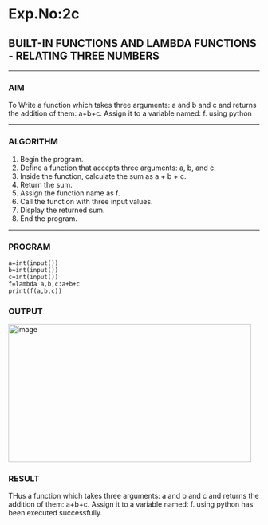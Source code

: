 # Exp.No:2c
## BUILT-IN FUNCTIONS AND LAMBDA FUNCTIONS - RELATING THREE NUMBERS

---

### AIM  
To Write a function which takes three arguments: a and b and c and returns the addition of them: a+b+c. Assign it to a variable named: f. using python

---

### ALGORITHM

1. Begin the program.
2. Define a function that accepts three arguments: a, b, and c.
3. Inside the function, calculate the sum as a + b + c.
4. Return the sum.
5. Assign the function name as f.
6. Call the function with three input values.
7. Display the returned sum.
8. End the program.


---

### PROGRAM

```
a=int(input())
b=int(input())
c=int(input())
f=lambda a,b,c:a+b+c
print(f(a,b,c))
```

### OUTPUT
<img width="487" height="277" alt="image" src="https://github.com/user-attachments/assets/329fa345-f843-4c63-b933-84e203414a79" />


### RESULT
THus a function which takes three arguments: a and b and c and returns the addition of them: a+b+c. Assign it to a variable named: f. using python has been executed successfully.

